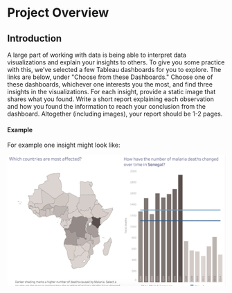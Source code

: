 # Project Overview

## Introduction

A large part of working with data is being able to interpret data visualizations and explain your insights to others. To give you some practice with this, we’ve selected a few Tableau dashboards for you to explore. The links are below, under "Choose from these Dashboards." Choose one of these dashboards, whichever one interests you the most, and find three insights in the visualizations. For each insight, provide a static image that shares what you found. Write a short report explaining each observation and how you found the information to reach your conclusion from the dashboard. Altogether (including images), your report should be 1-2 pages.

#### Example

For example one insight might look like:

![](insight-image.png)
